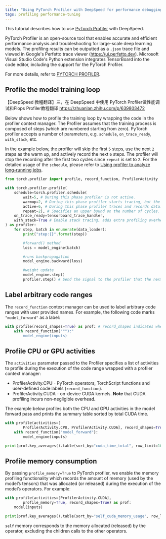 ```yaml
---
title: "Using PyTorch Profiler with DeepSpeed for performance debugging"
tags: profiling performance-tuning
---
```


This tutorial describes how to use [PyTorch Profiler](https://pytorch.org/blog/introducing-pytorch-profiler-the-new-and-improved-performance-tool/) with DeepSpeed.

PyTorch Profiler is an open-source tool that enables accurate and efficient performance analysis and troubleshooting for large-scale deep learning models.  The profiling results can be outputted as a `.json` trace file and viewed in Google's Perfetto trace viewer (https://ui.perfetto.dev).
Microsoft Visual Studio Code's Python extension integrates TensorBoard into the code editor, including the support for the PyTorch Profiler.

For more details, refer to [PYTORCH PROFILER](https://pytorch.org/tutorials/recipes/recipes/profiler_recipe.html#pytorch-profiler).

## Profile the model training loop

【DeepSpeed 教程翻译】三，在 DeepSpeed 中使用 PyTorch Profiler做性能调试和Flops Profiler教程翻译
https://zhuanlan.zhihu.com/p/639803472

Below shows how to profile the training loop by wrapping the code in the profiler context manager. The Profiler assumes that the training process is composed of steps (which are numbered starting from zero). PyTorch profiler accepts a number of parameters, e.g. `schedule`, `on_trace_ready`, `with_stack`, etc.

In the example below, the profiler will skip the first `5` steps, use the next `2` steps as the warm up, and actively record the next `6` steps. The profiler will stop the recording after the first two cycles since `repeat` is set to `2`.
For the detailed usage of the `schedule`, please refer to [Using profiler to analyze long-running jobs](https://pytorch.org/tutorials/recipes/recipes/profiler_recipe.html#using-profiler-to-analyze-long-running-jobs).

```python
from torch.profiler import profile, record_function, ProfilerActivity

with torch.profiler.profile(
    schedule=torch.profiler.schedule(
        wait=5, # During this phase profiler is not active.
        warmup=2, # During this phase profiler starts tracing, but the results are discarded.
        active=6, # During this phase profiler traces and records data.
        repeat=2), # Specifies an upper bound on the number of cycles.
    on_trace_ready=tensorboard_trace_handler,
    with_stack=True # Enable stack tracing, adds extra profiling overhead.
) as profiler:
    for step, batch in enumerate(data_loader):
        print("step:{}".format(step))

        #forward() method
        loss = model_engine(batch)

        #runs backpropagation
        model_engine.backward(loss)

        #weight update
        model_engine.step()
        profiler.step() # Send the signal to the profiler that the next step has started.
```

## Label arbitrary code ranges

The `record_function` context manager can be used to label arbitrary code ranges with user provided names. For example, the following code marks `"model_forward"` as a label:

```python
with profile(record_shapes=True) as prof: # record_shapes indicates whether to record shapes of the operator inputs.
    with record_function("""):"
        model_engine(inputs)
```

## Profile CPU or GPU activities

The `activities` parameter passed to the Profiler specifies a list of activities to profile during the execution of the code range wrapped with a profiler context manager:
- ProfilerActivity.CPU - PyTorch operators, TorchScript functions and user-defined code labels (`record_function`).
- ProfilerActivity.CUDA - on-device CUDA kernels.
**Note** that CUDA profiling incurs non-negligible overhead.

The example below profiles both the CPU and GPU activities in the model forward pass and prints the summary table sorted by total CUDA time.

```python
with profile(activities=[
        ProfilerActivity.CPU, ProfilerActivity.CUDA], record_shapes=True) as prof:
    with record_function("model_forward"):
        model_engine(inputs)

print(prof.key_averages().table(sort_by="cuda_time_total", row_limit=10))
```


## Profile memory consumption

By passing `profile_memory=True` to PyTorch profiler, we enable the memory profiling functionality which records the amount of memory (used by the model’s tensors) that was allocated (or released) during the execution of the model’s operators. For example:

```python
with profile(activities=[ProfilerActivity.CUDA],
        profile_memory=True, record_shapes=True) as prof:
    model(inputs)

print(prof.key_averages().table(sort_by="self_cuda_memory_usage", row_limit=10))
```

`self` memory corresponds to the memory allocated (released) by the operator, excluding the children calls to the other operators.
